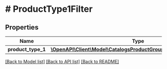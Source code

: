 # # ProductType1Filter

## Properties

Name | Type | Description | Notes
------------ | ------------- | ------------- | -------------
**product_type_1** | [**\OpenAPI\Client\Model\CatalogsProductGroupMultipleStringListCriteria**](.md) |  |

[[Back to Model list]](../../README.md#models) [[Back to API list]](../../README.md#endpoints) [[Back to README]](../../README.md)
